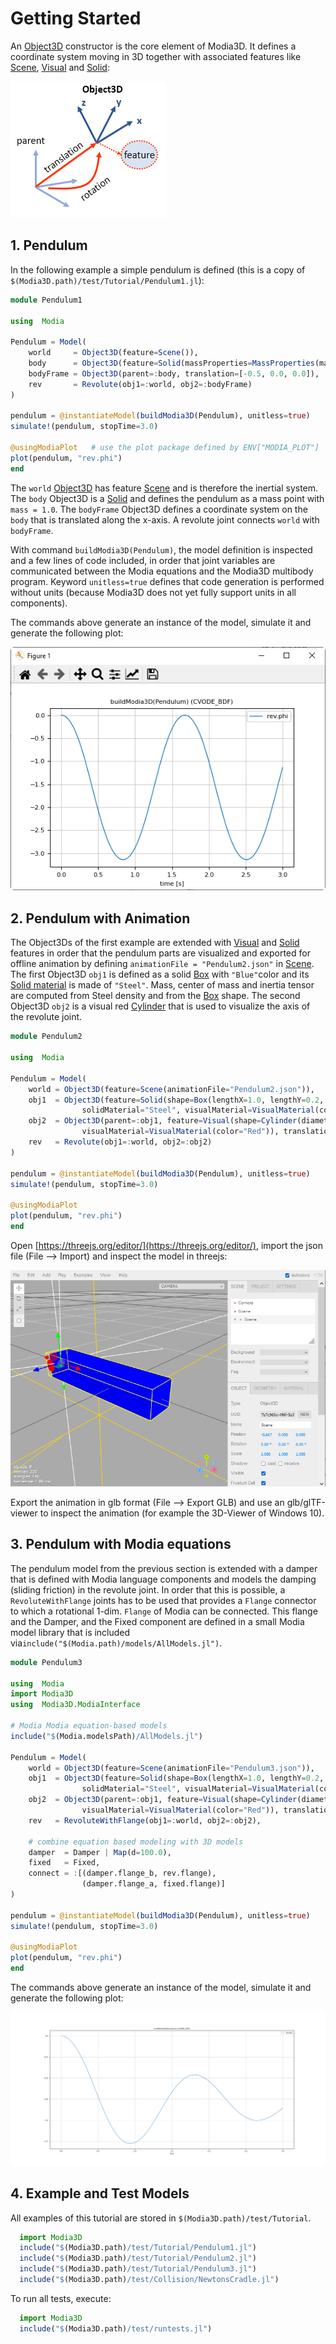 # Getting Started


An [Object3D](@ref) constructor is the core element of Modia3D. It defines a coordinate system moving in 3D together with associated features like [Scene](@ref), [Visual](@ref) and [Solid](@ref):

![Object3D](../../resources/images/object3d.png)


## 1. Pendulum

In the following example a simple pendulum is defined (this is a copy of `$(Modia3D.path)/test/Tutorial/Pendulum1.jl`):

```julia
module Pendulum1

using  Modia

Pendulum = Model(
    world     = Object3D(feature=Scene()),
    body      = Object3D(feature=Solid(massProperties=MassProperties(mass=1.0))),
    bodyFrame = Object3D(parent=:body, translation=[-0.5, 0.0, 0.0]),
    rev       = Revolute(obj1=:world, obj2=:bodyFrame)
)

pendulum = @instantiateModel(buildModia3D(Pendulum), unitless=true)
simulate!(pendulum, stopTime=3.0)

@usingModiaPlot   # use the plot package defined by ENV["MODIA_PLOT"]
plot(pendulum, "rev.phi")
end
```

The `world` [Object3D](@ref) has feature [Scene](@ref) and is therefore the inertial system. The `body` Object3D is a [Solid](@ref) and defines the pendulum as a mass point with `mass = 1.0`. The `bodyFrame` Object3D defines a coordinate system on the `body` that is translated along the x-axis. A revolute joint connects `world` with `bodyFrame`.

With command `buildModia3D(Pendulum)`, the model definition is inspected and a few lines of code included, in order that joint variables are communicated between the Modia equations and the Modia3D multibody program. Keyword `unitless=true` defines that code generation is performed without units (because Modia3D does not yet fully support units in all components).

The commands above generate an instance of the model, simulate it and generate the following plot:

![Tutorial-Pendulum1](../../resources/images/Tutorial/Pendulum1.png)


## 2. Pendulum with Animation

The Object3Ds of the first example are extended with [Visual](@ref) and [Solid](@ref) features in order that the pendulum parts are visualized and exported for offline animation by defining `animationFile = "Pendulum2.json"` in [Scene](@ref). The first Object3D `obj1` is defined as a solid [Box](@ref) with `"Blue"`color and its [Solid material](@ref) is made of `"Steel"`. Mass, center of mass and inertia tensor are computed from Steel density and from the [Box](@ref) shape. The second Object3D `obj2` is a visual red [Cylinder](@ref) that is used to visualize the axis of the revolute joint.

```julia
module Pendulum2

using  Modia

Pendulum = Model(
    world = Object3D(feature=Scene(animationFile="Pendulum2.json")),
    obj1  = Object3D(feature=Solid(shape=Box(lengthX=1.0, lengthY=0.2, lengthZ=0.2),
                solidMaterial="Steel", visualMaterial=VisualMaterial(color="Blue"))),
    obj2  = Object3D(parent=:obj1, feature=Visual(shape=Cylinder(diameter=0.1, length=0.21),
                visualMaterial=VisualMaterial(color="Red")), translation=[-0.5, 0.0, 0.0]),
    rev   = Revolute(obj1=:world, obj2=:obj2)
)

pendulum = @instantiateModel(buildModia3D(Pendulum), unitless=true)
simulate!(pendulum, stopTime=3.0)

@usingModiaPlot
plot(pendulum, "rev.phi")
end
```

Open [https://threejs.org/editor/](https://threejs.org/editor/), import the json file (File --> Import) and inspect the model in threejs:

![Tutorial-Pendulum3](../../resources/images/Tutorial/threejs.png)


Export the animation in glb format (File --> Export GLB) and use an glb/glTF-viewer to inspect the animation (for example the 3D-Viewer of Windows 10).



## 3. Pendulum with Modia equations

The pendulum model from the previous section is extended with a damper that is defined with Modia language components and models the damping (sliding friction) in the revolute joint. In order that this is possible, a `RevoluteWithFlange` joints has to be used that provides a `Flange` connector to which a rotational 1-dim. `Flange` of Modia can be connected. This flange and the Damper, and the Fixed component are defined in a small Modia model library that is included via`include("$(Modia.path)/models/AllModels.jl")`.

```julia
module Pendulum3

using  Modia
import Modia3D
using  Modia3D.ModiaInterface

# Modia Modia equation-based models
include("$(Modia.modelsPath)/AllModels.jl")

Pendulum = Model(
    world = Object3D(feature=Scene(animationFile="Pendulum3.json")),
    obj1  = Object3D(feature=Solid(shape=Box(lengthX=1.0, lengthY=0.2, lengthZ=0.2),
                solidMaterial="Steel", visualMaterial=VisualMaterial(color="Blue"))),
    obj2  = Object3D(parent=:obj1, feature=Visual(shape=Cylinder(diameter=0.1, length=0.21),
                visualMaterial=VisualMaterial(color="Red")), translation=[-0.5, 0.0, 0.0]),
    rev   = RevoluteWithFlange(obj1=:world, obj2=:obj2),

    # combine equation based modeling with 3D models
    damper  = Damper | Map(d=100.0),
    fixed   = Fixed,
    connect = :[(damper.flange_b, rev.flange),
                (damper.flange_a, fixed.flange)]
)

pendulum = @instantiateModel(buildModia3D(Pendulum), unitless=true)
simulate!(pendulum, stopTime=3.0)

@usingModiaPlot
plot(pendulum, "rev.phi")
end
```

The commands above generate an instance of the model, simulate it and generate the following plot:

![Pendulum3](../../resources/images/Tutorial/Pendulum3.png)



## 4. Example and Test Models

All examples of this tutorial are stored in `$(Modia3D.path)/test/Tutorial`.

```julia
  import Modia3D
  include("$(Modia3D.path)/test/Tutorial/Pendulum1.jl")
  include("$(Modia3D.path)/test/Tutorial/Pendulum2.jl")
  include("$(Modia3D.path)/test/Tutorial/Pendulum3.jl")
  include("$(Modia3D.path)/test/Collision/NewtonsCradle.jl")
```

To run all tests, execute:

```julia
  import Modia3D
  include("$(Modia3D.path)/test/runtests.jl")
```
